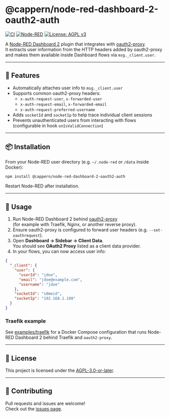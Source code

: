 # @cappern/node-red-dashboard-2-oauth2-auth
[![CI](https://github.com/cappern/node-red-dashboard-2-oauth2-auth/actions/workflows/ci.yml/badge.svg)](https://github.com/cappern/node-red-dashboard-2-oauth2-auth/actions/workflows/ci.yml)
[![Node-RED](https://img.shields.io/badge/Node--RED-Dashboard%202-blue)](https://nodered.org)
[![License: AGPL v3](https://img.shields.io/badge/License-AGPL--3.0--or--later-blue.svg)](./LICENSE)

A [Node-RED Dashboard 2](https://github.com/flowfuse/node-red-dashboard) plugin that integrates with [oauth2-proxy](https://oauth2-proxy.github.io/oauth2-proxy/).  
It extracts user information from the HTTP headers added by oauth2-proxy and makes them available inside Dashboard flows via `msg._client.user`.

---

## 🚀 Features

- Automatically attaches user info to `msg._client.user`
- Supports common oauth2-proxy headers:
  - `x-auth-request-user`, `x-forwarded-user`
  - `x-auth-request-email`, `x-forwarded-email`
  - `x-auth-request-preferred-username`
- Adds `socketId` and `socketIp` to help trace individual client sessions
- Prevents unauthenticated users from interacting with flows (configurable in hook `onIsValidConnection`)

---

## 📦 Installation

From your Node-RED user directory (e.g. `~/.node-red` or `/data` inside Docker):

```bash
npm install @cappern/node-red-dashboard-2-oauth2-auth
```

Restart Node-RED after installation.

---

## 🔧 Usage

1. Run Node-RED Dashboard 2 behind [oauth2-proxy](https://oauth2-proxy.github.io/oauth2-proxy/)  
   (for example with Traefik, Nginx, or another reverse proxy).
2. Ensure oauth2-proxy is configured to forward user headers (e.g. `--set-xauthrequest`).
3. Open **Dashboard → Sidebar → Client Data**.  
   You should see **OAuth2 Proxy** listed as a client data provider.
4. In your flows, you can now access user info:

```json
{
  "_client": {
    "user": {
      "userId": "jdoe",
      "email": "jdoe@example.com",
      "username": "jdoe"
    },
    "socketId": "s0meid",
    "socketIp": "192.168.1.100"
  }
}
```

### Traefik example

See [examples/traefik](./examples/traefik) for a Docker Compose configuration that runs Node-RED Dashboard 2 behind Traefik and `oauth2-proxy`.

---

## 📜 License

This project is licensed under the [AGPL-3.0-or-later](./LICENSE).

---

## 🤝 Contributing

Pull requests and issues are welcome!  
Check out the [issues page](https://github.com/cappern/node-red-dashboard-2-oauth2-auth/issues).
